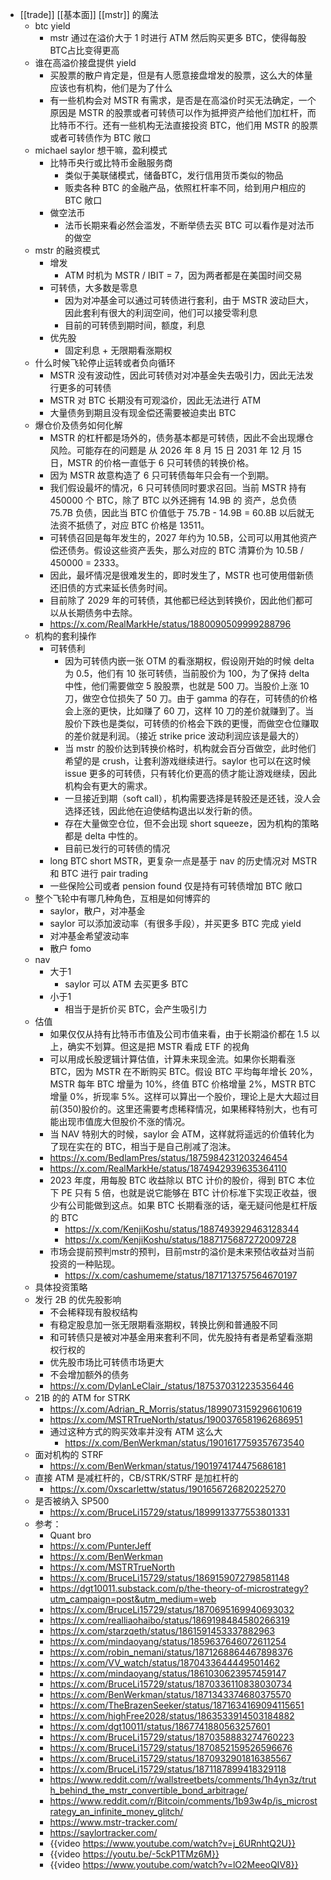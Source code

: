 - [[trade]] [[基本面]] [[mstr]] 的魔法
	- btc yield
		- mstr 通过在溢价大于 1 时进行 ATM 然后购买更多 BTC，使得每股BTC占比变得更高
	- 谁在高溢价接盘提供 yield
		- 买股票的散户肯定是，但是有人愿意接盘增发的股票，这么大的体量应该也有机构，他们是为了什么
		- 有一些机构会对 MSTR 有需求，是否是在高溢价时买无法确定，一个原因是 MSTR 的股票或者可转债可以作为抵押资产给他们加杠杆，而比特币不行。还有一些机构无法直接投资 BTC，他们用 MSTR 的股票或者可转债作为 BTC 敞口
	- michael saylor 想干嘛，盈利模式
		- 比特币央行或比特币金融服务商
			- 类似于美联储模式，储备BTC，发行信用货币类似的物品
			- 贩卖各种 BTC 的金融产品，依照杠杆率不同，给到用户相应的 BTC 敞口
		- 做空法币
			- 法币长期来看必然会滥发，不断举债去买 BTC 可以看作是对法币的做空
	- mstr 的融资模式
		- 增发
			- ATM 时机为 MSTR / IBIT = 7，因为两者都是在美国时间交易
		- 可转债，大多数是零息
			- 因为对冲基金可以通过可转债进行套利，由于 MSTR 波动巨大，因此套利有很大的利润空间，他们可以接受零利息
			- 目前的可转债到期时间，额度，利息
		- 优先股
			- 固定利息 + 无限期看涨期权
	- 什么时候飞轮停止运转或者负向循环
		- MSTR 没有波动性，因此可转债对对冲基金失去吸引力，因此无法发行更多的可转债
		- MSTR 对 BTC 长期没有可观溢价，因此无法进行 ATM
		- 大量债务到期且没有现金偿还需要被迫卖出 BTC
	- 爆仓价及债务如何化解
		- MSTR 的杠杆都是场外的，债务基本都是可转债，因此不会出现爆仓风险。可能存在的问题是 从 2026 年 8 月 15 日 2031 年 12 月 15 日，MSTR 的价格一直低于 6 只可转债的转换价格。
		- 因为 MSTR 故意构造了 6 只可转债每年只会有一个到期。
		- 我们假设最坏的情况，6 只可转债同时要求召回。当前 MSTR 持有 450000 个 BTC，除了 BTC 以外还拥有 14.9B 的 资产，总负债 75.7B 负债，因此当 BTC 价值低于 75.7B - 14.9B = 60.8B 以后就无法资不抵债了，对应 BTC 价格是 13511。
		- 可转债召回是每年发生的，2027 年约为 10.5B，公司可以用其他资产偿还债务。假设这些资产丢失，那么对应的 BTC 清算价为 10.5B / 450000 = 2333。
		- 因此，最坏情况是很难发生的，即时发生了，MSTR 也可使用借新债还旧债的方式来延长债务时间。
		- 目前除了 2029 年的可转债，其他都已经达到转换价，因此他们都可以从长期债务中去除。
		- https://x.com/RealMarkHe/status/1880090509999288796
	- 机构的套利操作
		- 可转债利
			- 因为可转债内嵌一张 OTM 的看涨期权，假设刚开始的时候 delta 为 0.5，他们有 10 张可转债，当前股价为 100，为了保持 delta 中性，他们需要做空 5 股股票，也就是 500 刀。当股价上涨 10 刀，做空仓位损失了 50 刀。由于 gamma 的存在，可转债的价格会上涨的更快，比如赚了 60 刀，这样 10 刀的差价就赚到了。当股价下跌也是类似，可转债的价格会下跌的更慢，而做空仓位赚取的差价就是利润。（接近 strike price 波动利润应该是最大的）
			- 当 mstr 的股价达到转换价格时，机构就会百分百做空，此时他们希望的是 crush，让套利游戏继续进行。saylor 也可以在这时候 issue 更多的可转债，只有转化价更高的债才能让游戏继续，因此机构会有更大的需求。
			- 一旦接近到期（soft call），机构需要选择是转股还是还钱，没人会选择还钱，因此他在迫使结构退出以发行新的债。
			- 存在大量做空仓位，但不会出现 short squeeze，因为机构的策略都是 delta 中性的。
			- 目前已发行的可转债的情况
		- long BTC short MSTR，更复杂一点是基于 nav 的历史情况对 MSTR 和 BTC 进行 pair trading
		- 一些保险公司或者 pension found 仅是持有可转债增加 BTC 敞口
	- 整个飞轮中有哪几种角色，互相是如何博弈的
		- saylor，散户，对冲基金
		- saylor 可以添加波动率（有很多手段），并买更多 BTC 完成 yield
		- 对冲基金希望波动率
		- 散户 fomo
	- nav
		- 大于1
			- saylor 可以 ATM 去买更多 BTC
		- 小于1
			- 相当于是折价买 BTC，会产生吸引力
	- 估值
		- 如果仅仅从持有比特币市值及公司市值来看，由于长期溢价都在 1.5 以上，确实不划算。但这是把 MSTR 看成 ETF 的视角
		- 可以用成长股逻辑计算估值，计算未来现金流。如果你长期看涨 BTC，因为 MSTR 在不断购买 BTC。假设 BTC 平均每年增长 20%，MSTR 每年 BTC 增量为 10%，终值 BTC 价格增量 2%，MSTR BTC 增量 0%，折现率 5%。这样可以算出一个股价，理论上是大大超过目前(350)股价的。这里还需要考虑稀释情况，如果稀释特别大，也有可能出现市值庞大但股价不涨的情况。
		- 当 NAV 特别大的时候，saylor 会 ATM，这样就将遥远的价值转化为了现在实在的 BTC，相当于是自己削减了泡沫。
		- https://x.com/BedlamPres/status/1875984231203246454
		- https://x.com/RealMarkHe/status/1874942939635364110
		- 2023 年度，用每股 BTC 收益除以 BTC 计价的股价，得到 BTC 本位下 PE 只有 5 倍，也就是说它能够在 BTC 计价标准下实现正收益，很少有公司能做到这点。如果 BTC 长期看涨的话，毫无疑问他是杠杆版的 BTC
			- https://x.com/KenjiKoshu/status/1887493929463128344
			- https://x.com/KenjiKoshu/status/1887175687272009728
		- 市场会提前预判mstr的预判，目前mstr的溢价是未来预估收益对当前投资的一种贴现。
			- https://x.com/cashumeme/status/1871713757564670197
	- 具体投资策略
	- 发行 2B 的优先股影响
		- 不会稀释现有股权结构
		- 有稳定股息加一张无限期看涨期权，转换比例和普通股不同
		- 和可转债只是被对冲基金用来套利不同，优先股持有者是希望看涨期权行权的
		- 优先股市场比可转债市场更大
		- 不会增加额外的债务
		- https://x.com/DylanLeClair_/status/1875370312235356446
	- 21B 的的 ATM for STRK
		- https://x.com/Adrian_R_Morris/status/1899073159296610619
		- https://x.com/MSTRTrueNorth/status/1900376581962686951
		- 通过这种方式的购买效率并没有 ATM 这么大
			- https://x.com/BenWerkman/status/1901617759357673540
	- 面对机构的 STRF
		- https://x.com/BenWerkman/status/1901974174475686181
	- 直接 ATM 是减杠杆的，CB/STRK/STRF 是加杠杆的
		- https://x.com/0xscarlettw/status/1901656726820225270
	- 是否被纳入 SP500
		- https://x.com/BruceLi15729/status/1899913377553801331
	- 参考：
		- Quant bro
		- https://x.com/PunterJeff
		- https://x.com/BenWerkman
		- https://x.com/MSTRTrueNorth
		- https://x.com/BruceLi15729/status/1869159072798581148
		- https://dgt10011.substack.com/p/the-theory-of-microstrategy?utm_campaign=post&utm_medium=web
		- https://x.com/BruceLi15729/status/1870695169940693032
		- https://x.com/realliaohaibo/status/1869198484580266319
		- https://x.com/starzqeth/status/1861591453337882963
		- https://x.com/mindaoyang/status/1859637646072611254
		- https://x.com/robin_nemani/status/1871268864467898376
		- https://x.com/VV_watch/status/1870433644449501462
		- https://x.com/mindaoyang/status/1861030623957459147
		- https://x.com/BruceLi15729/status/1870336110838030734
		- https://x.com/BenWerkman/status/1871343374680375570
		- https://x.com/TheBrazenSeeker/status/1871634169094115651
		- https://x.com/highFree2028/status/1863533914503184882
		- https://x.com/dgt10011/status/1867741880563257601
		- https://x.com/BruceLi15729/status/1870358883274760223
		- https://x.com/BruceLi15729/status/1870852159526596676
		- https://x.com/BruceLi15729/status/1870932901816385567
		- https://x.com/BruceLi15729/status/1871187899418329118
		- https://www.reddit.com/r/wallstreetbets/comments/1h4yn3z/truth_behind_the_mstr_convertible_bond_arbitrage/
		- https://www.reddit.com/r/Bitcoin/comments/1b93w4p/is_microstrategy_an_infinite_money_glitch/
		- https://www.mstr-tracker.com/
		- https://saylortracker.com/
		- {{video https://www.youtube.com/watch?v=j_6URnhtQ2U}}
		- {{video https://youtu.be/-5ckP1TMz6M}}
		- {{video https://www.youtube.com/watch?v=lO2MeeoQIV8}}